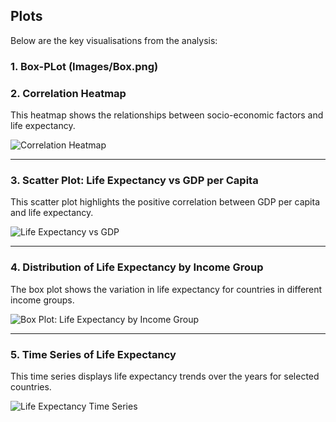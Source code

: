 
## Plots

Below are the key visualisations from the analysis:
### 1. Box-PLot (Images/Box.png)

### 2. Correlation Heatmap
This heatmap shows the relationships between socio-economic factors and life expectancy.

![Correlation Heatmap](images/correlation_heatmap.png)

---

### 3. Scatter Plot: Life Expectancy vs GDP per Capita
This scatter plot highlights the positive correlation between GDP per capita and life expectancy.

![Life Expectancy vs GDP](images/life_expectancy_vs_gdp.png)

---

### 4. Distribution of Life Expectancy by Income Group
The box plot shows the variation in life expectancy for countries in different income groups.

![Box Plot: Life Expectancy by Income Group](images/boxplot_life_expectancy.png)

---

### 5. Time Series of Life Expectancy
This time series displays life expectancy trends over the years for selected countries.

![Life Expectancy Time Series](images/life_expectancy_time_series.png)
